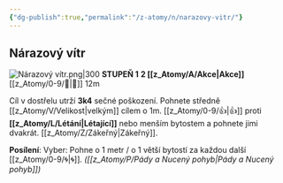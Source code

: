 ```yaml
---
{"dg-publish":true,"permalink":"/z-atomy/n/narazovy-vitr/"}
---
```


## Nárazový vítr
![Nárazový vítr.png|300](/img/user/z_img/N%C3%A1razov%C3%BD%20v%C3%ADtr.png)
**STUPEŇ 1**
**2 [[z_Atomy/A/Akce\|Akce]]**
[[z_Atomy/0-9/🏹\|🏹]] 12m

Cíl v dostřelu utrží **3k4** sečné poškození. 
Pohnete středně [[z_Atomy/V/Velikost\|velkým]] cílem o 1m. [[z_Atomy/0-9/👍\|👍]] proti **[[z_Atomy/L/Létání\|Létající]]** nebo menším bytostem a pohnete jimi dvakrát. [[z_Atomy/Z/Zákeřný\|Zákeřný]].

**Posílení**: Vyber: Pohne o 1 metr / o 1 větší bytostí za každou další [[z_Atomy/0-9/🌀\|🌀]].
*([[z_Atomy/P/Pády a Nucený pohyb\|Pády a Nucený pohyb]])*